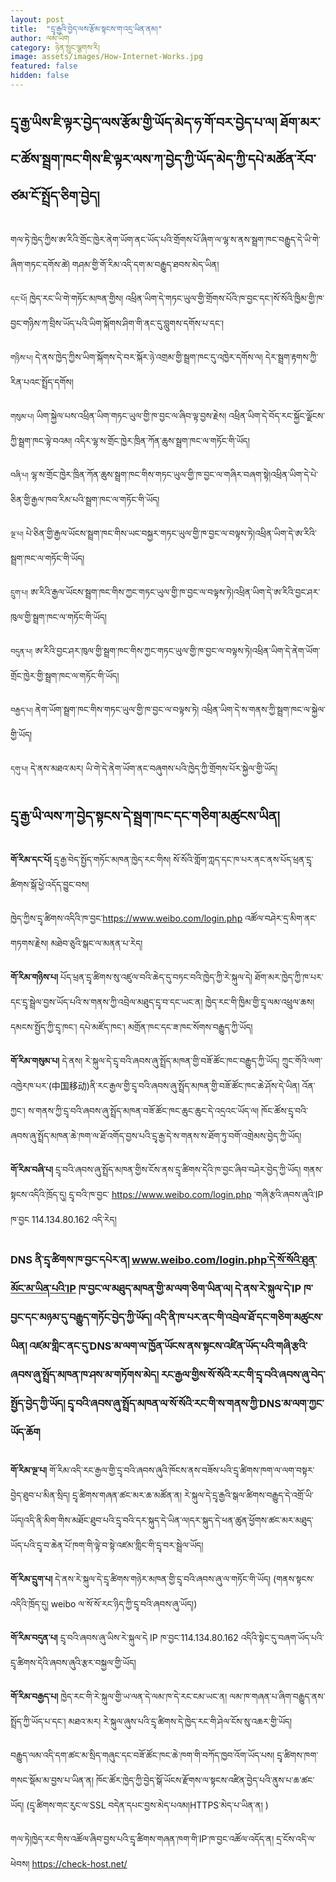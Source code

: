 ```yaml
---
layout: post
title:  "དྲྭ་རྒྱའི་བྱེད་ལས་རྩོམ་སྟངས་ག་འདྲ་ཡིན་ནམ།"
author: ལམ་ཡིག
category: ཉེན་སྲུང་ལྕགས་རི།
image: assets/images/How-Internet-Works.jpg
featured: false
hidden: false
---
```


## དྲྭ་རྒྱ་ཡིས་ཇི་ལྟར་བྱེད་ལས་རྩོམ་གྱི་ཡོད་མེད་ཧ་གོ་བར་བྱེད་པ་ལ། ཐོག་མར་ང་ཚོས་སྦྲག་ཁང་གིས་ཇི་ལྟར་ལས་ཀ་བྱེད་ཀྱི་ཡོད་མེད་ཀྱི་དཔེ་མཚོན་རོབ་ཙམ་ངོ་སྤྲོད་ཅིག་བྱེད།

གལ་ཏེ་ཁྱེད་ཀྱིས་ཨ་རིའི་གྲོང་ཁྱེར་ནེག་ཡོག་ནང་ཡོད་པའི་གྲོགས་པོ་ཞིག་ལ་ལྷ་ས་ནས་སྦྲག་ཁང་བརྒྱུད་དེ་ཡི་གེ་ཞིག་གཏང་དགོས་ཚེ། གཤམ་གྱི་གོ་རིམ་འདི་དག་མ་བརྒྱུད་ཐབས་མེད་ཡིན།

`དང་པོ།` ཁྱེད་རང་ཡི་གེ་གཏོང་མཁན་གྱིས། འཕྲིན་ཡིག་དེ་གཏང་ཡུལ་གྱི་གྲོགས་པོའི་ཁ་བྱང་དང་།སོ་སོའི་ཁྱིམ་གྱི་ཁ་བྱང་གཉིས་ཀ་བྲིས་ཡོད་པའི་ཡིག་སྐོགས་ཤིག་གི་ནང་དུ་བླུགས་དགོས་པ་དང་།

`གཉིས་པ།` དེ་ནས་ཁྱེད་ཀྱིས་ཡིག་སྐོགས་དེ་བར་སྐོར་ཉེ་འགྲམ་གྱི་སྦྲག་ཁང་དུ་འཁྱེར་དགོས་ལ། དེར་སྦྲག་རྟགས་ཀྱི་རིན་པའང་སྤྲོད་དགོས།

`གསུམ་པ།` ཡིག་སྐྱེལ་པས་འཕྲིན་ཡིག་གཏང་ཡུལ་གྱི་ཁ་བྱང་ལ་ཞིབ་ལྟ་བྱས་རྗེས། འཕྲིན་ཡིག་དེ་བོད་རང་སྐྱོང་ལྗོངས་ཀྱི་སྦྲག་ཁང་ལྟེ་བའམ། འདིར་ལྷ་ས་གྲོང་ཁྱེར་ཁྲིན་ཀོན་ཆུས་སྦྲག་ཁང་ལ་གཏོང་གི་ཡོད།

`བཞི་པ།` ལྷ་ས་གྲོང་ཁྱེར་ཁྲིན་ཀོན་ཆུས་སྦྲག་ཁང་གིས་གཏང་ཡུལ་གྱི་ཁ་བྱང་ལ་གཞིར་བཞག་སྟེ།འཕྲིན་ཡིག་དེ་པེ་ཅིན་གྱི་རྒྱལ་ཁབ་རིམ་པའི་སྦྲག་ཁང་ལ་གཏོང་གི་ཡོད།

`ལྔ་པ།` པེ་ཅིན་གྱི་རྒྱལ་ཡོངས་སྦྲག་ཁང་གིས་ཡང་བསྐྱར་གཏང་ཡུལ་གྱི་ཁ་བྱང་ལ་བལྟས་ཏེ།འཕྲིན་ཡིག་དེ་ཨ་རིའི་སྦྲག་ཁང་ལ་གཏོང་གི་ཡོད།

`དྲུག་པ།` ཨ་རིའི་རྒྱལ་ཡོངས་སྦྲག་ཁང་གིས་ཀྱང་གཏང་ཡུལ་གྱི་ཁ་བྱང་ལ་བལྟས་ཏེ།འཕྲིན་ཡིག་དེ་ཨ་རིའི་བྱང་ཤར་ཁུལ་གྱི་སྦྲག་ཁང་ལ་གཏོང་གི་ཡོད།

`བདུན་པ།` ཨ་རིའི་བྱང་ཤར་ཁུལ་གྱི་སྦྲག་ཁང་གིས་ཀྱང་གཏང་ཡུལ་གྱི་ཁ་བྱང་ལ་བལྟས་ཏེ།འཕྲིན་ཡིག་དེ་ནེག་ཡོག་གྲོང་ཁྱེར་གྱི་སྦྲག་ཁང་ལ་གཏོང་གི་ཡོད།

`བརྒྱད་པ།` ནེག་ཡོག་སྦྲག་ཁང་གིས་གཏང་ཡུལ་གྱི་ཁ་བྱང་ལ་བལྟས་ཏེ། འཕྲིན་ཡིག་དེ་ས་གནས་ཀྱི་སྦྲག་ཁང་ལ་སྐྱེལ་གྱི་ཡོད།

`དགུ་པ།` དེ་ནས་མཐའ་མར། ཡི་གེ་དེ་ནེག་ཡོག་ནང་བཞུགས་པའི་ཁྱེད་ཀྱི་གྲོགས་པོར་སྐྱེལ་གྱི་ཡོད།

## དྲྭ་རྒྱ་ཡི་ལས་ཀ་བྱེད་སྟངས་དེ་སྦྲག་ཁང་དང་གཅིག་མཚུངས་ཡིན།

**གོ་རིམ་དང་པོ།** དྲྭ་རྒྱ་བེད་སྤྱོད་གཏོང་མཁན་ཁྱེད་རང་གིས། སོ་སོའི་གློག་ཀླད་དང་ཁ་པར་ནང་ནས་པོད་ཕྲན་དྲྭ་ཚིགས་སྒོ་ཕྱེ་འདོད་བྱུང་བས།

ཁྱེད་ཀྱིས་དྲྭ་ཚིགས་འདིའི་ཁ་བྱང་https://www.weibo.com/login.php འཚོལ་བཤེར་དྲ་མིག་ནང་གཏགས་རྗེས། མཐེབ་ཅུའི་སྒང་ལ་མནན་པ་རེད།

**གོ་རིམ་གཉིས་པ།** པོད་ཕྲན་དྲྭ་ཚིགས་སུ་འཛུལ་བའི་ཆེད་དུ་བཏང་བའི་ཁྱེད་ཀྱི་རེ་སྐུལ་དེ། ཐོག་མར་ཁྱེད་ཀྱི་ཁ་པར་དང་དྲྭ་སྦྲེལ་བྱས་ཡོད་པའི་ས་གནས་ཀྱི་འབྲེལ་མཐུད་དྲྭ་བ་དང་ཡང་ན། ཁྱེད་རང་གི་ཁྱིམ་གྱི་དྲྭ་ལམ་འཕྲུལ་ཆས། དམངས་སྤྱོད་ཀྱི་དྲྭ་ཁང་། དཔེ་མཛོད་ཁང་། མགྲོན་ཁང་དང་ཟ་ཁང་སོགས་བརྒྱུད་ཀྱི་ཡོད།

**གོ་རིམ་གསུམ་པ།** དེ་ནས། རེ་སྐུལ་དེ་དྲྭ་བའི་ཞབས་ཞུ་སྤྲོད་མཁན་གྱི་བཟོ་ཚོང་ཁང་བརྒྱུད་ཀྱི་ཡོད། ཀྲུང་གོའི་ལག་འཁྱེརཁ་པར་(中国移动)ནི་རང་རྒྱལ་གྱི་དྲྭ་བའི་ཞབས་ཞུ་སྤྲོད་མཁན་གྱི་བཟོ་ཚོང་ཁང་ཆེ་ཤོས་དེ་ཡིན། འོན་ཀྱང་། ས་གནས་ཀྱི་དྲྭ་བའི་ཞབས་ཞུ་སྤྲོད་མཁན་བཟོ་ཚོང་ཁང་ཆུང་ཆུང་དེ་འདྲའང་ཡོད་ལ། ཁོང་ཚོས་དྲྭ་བའི་ཞབས་ཞུ་སྤྲོད་མཁན་ཆེ་ཁག་ལ་ཐོ་འགོད་བྱས་པའི་དྲྭ་རྒྱ་དེ་ས་གནས་ས་ཐོག་ཏུ་བགོ་འགྲེམས་བྱེད་ཀྱི་ཡོད།

**གོ་རིམ་བཞི་པ།** དྲྭ་བའི་ཞབས་ཞུ་སྤྲོད་མཁན་གྱིས་ངོས་ནས་དྲྭ་ཚིགས་དེའི་ཁ་བྱང་ཞིབ་བཤེར་བྱེད་ཀྱི་ཡོད། གནས་སྟངས་འདིའི་ཁྲོད་དུ། དྲྭ་བའི་ཁ་བྱང་ https://www.weibo.com/login.php ་གཞི་རྩའི་ཞབས་ཞུའི་IP ཁ་བྱང 114.134.80.162 འདི་རེད།

### DNS ནི་དྲྭ་ཚིགས་ཁ་བྱང་དཔེར་ན། www.weibo.com/login.php་དེ་སོ་སོའི་ཐུན་མོང་མ་ཡིན་པའི་IP  ཁ་བྱང་ལ་མཐུད་མཁན་གྱི་མ་ལག་ཅིག་ཡིན་ལ། དེ་ནས་རེ་སྐུལ་དེ་IP ཁ་བྱང་དང་མཉམ་དུ་བརྒྱུད་གཏོང་བྱེད་ཀྱི་ཡོད། འདི་ནི་ཁ་པར་ནང་གི་འབྲེལ་ཐོ་དང་གཅིག་མཚུངས་ཡིན། འཛམ་གླིང་ནང་དུ་DNS་མ་ལག་ལ་ཁྱོན་ཡོངས་ནས་སྟངས་འཛིན་ཡོད་པའི་གཞི་རྩའི་ཞབས་ཞུ་སྤྲོད་མཁན་ཁ་ཤས་མ་གཏོགས་མེད། རང་རྒྱལ་གྱིས་སོ་སོའི་རང་གི་དྲྭ་བའི་ཞབས་ཞུ་བེད་སྤྱོད་བྱེད་ཀྱི་ཡོད། དྲྭ་བའི་ཞབས་ཞུ་སྤྲོད་མཁན་ལ་སོ་སོའི་རང་གི་ས་གནས་ཀྱི་DNS་མ་ལག་ཀྱང་ཡོད་ཆོག   
**གོ་རིམ་ལྔ་པ།**  གོ་རིམ་འདི་རང་རྒྱལ་གྱི་དྲྭ་བའི་ཞབས་ཞུའི་ཁོངས་ནས་བཟོས་པའི་དྲྭ་ཚིགས་ཁག་ལ་ལག་བསྟར་བྱེད་ཐུབ་པ་མིན་སྲིད། དྲྭ་ཚིགས་གཞན་ཚང་མར་ཆ་མཚོན་ན། རེ་སྐུལ་དེ་དྲྭ་རྒྱའི་སྒལ་ཚིགས་བརྒྱུད་དེ་འགྲོ་ཡི་ཡོད།འདི་ནི་མིག་གིས་མཐོང་ཐུབ་པའི་དྲྭ་བའི་དར་སྐུད་དེ་ཡིན་ལ།དར་སྐུད་དེ་ཕན་ཚུན་ཕྱོགས་ཚང་མར་མཐུད་ཡོད་པའི་དྲྭ་བ་ཆེན་པོ་ཁག་གི་ལྟེ་བ་སྟེ་འཛམ་གླིང་གི་དྲྭ་བར་སྦྲེལ་ཡོད།

**གོ་རིམ་དྲུག་པ།** དེ་ནས་རེ་སྐུལ་དེ་དྲྭ་ཚིགས་གཉེར་མཁན་གྱི་དྲྭ་བའི་ཞབས་ཞུ་ལ་གཏོང་གི་ཡོད། (གནས་སྟངས་འདིའི་ཁྲོད་དུ། weibo ལ་སོ་སོ་རང་ཉིད་ཀྱི་དྲྭ་བའི་ཞབས་ཞུ་ཡོད།)

**གོ་རིམ་བདུན་པ།** དྲྭ་བའི་ཞབས་ཞུ་ཡིས་རེ་སྐུལ་དེ IP ཁ་བྱང་114.134.80.162 འདིའི་སྟེང་དུ་བཞག་ཡོད་པའི་དྲྭ་ཚིགས་དེའི་ཞབས་ཞུའི་རྩར་བསྐྱལ་གྱི་ཡོད།

**གོ་རིམ་བརྒྱད་པ།**  ཁྱེད་རང་གི་རེ་སྐུལ་གྱི་ཡ་ལན་དེ་ལམ་ཁ་དེ་རང་ངམ་ཡང་ན། ལམ་ཁ་གཞན་པ་ཞིག་བརྒྱུད་ནས་སྤྲོད་ཀྱི་ཡོད་པ་དང་། མཐའ་མར། རེ་སྐུལ་ཞུས་པའི་དྲྭ་ཚིགས་དེ་ཁྱེད་རང་གི་ཤེལ་ངོས་སུ་འཆར་གྱི་ཡོད།

བརྒྱུད་ལམ་འདི་དག་ཚང་མ་སྲིད་གཞུང་དང་བཟོ་ཚོང་ཁང་ཆེ་ཁག་གི་བཀོད་ཁྱབ་འོག་ཡོད་པས། དྲྭ་ཚིགས་ཁག་གསང་སྡོམ་མ་བྱས་པ་ཡིན་ན། ཁོང་ཚོར་ཁྱེད་ཀྱི་བྱེད་སྒོ་ཡོངས་རྫོགས་ལ་སྟངས་འཛིན་བྱེད་པའི་ནུས་པ་ཆ་ཚང་ཡོད། (དྲྭ་ཚིགས་གང་རུང་ལ་SSL བདེན་དཔང་བྱས་མེད་པའམ།HTTPS་མེད་པ་ཡིན་ན། )

གལ་ཏེ།ཁྱེད་རང་གིས་འཚོལ་ཞིབ་བྱས་པའི་དྲྭ་ཚིགས་གཞན་ཁག་གི་IP་ཁ་བྱང་འཚོལ་འདོད་ན། དྲ་ངོས་འདི་ལ་ཕེབས། https://check-host.net/